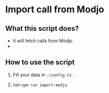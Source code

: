# Import call from Modjo

## What this script does?

- It will fetch calls from Modjo
-

## How to use the script

1. Fill your data in `./config.ts`.

2. run `npm run import:modjo`
